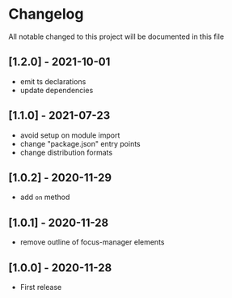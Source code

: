 # Changelog
All notable changed to this project will be documented in this file

## [1.2.0] - 2021-10-01
- emit ts declarations
- update dependencies

## [1.1.0] - 2021-07-23
- avoid setup on module import
- change "package.json" entry points
- change distribution formats

## [1.0.2] - 2020-11-29
- add `on` method

## [1.0.1] - 2020-11-28
- remove outline of focus-manager elements

## [1.0.0] - 2020-11-28
- First release